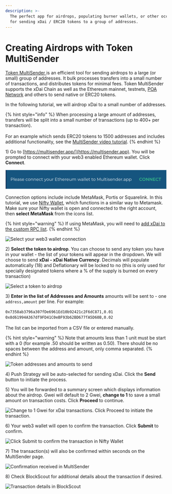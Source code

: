 ```yaml
---
description: >-
  The perfect app for airdrops, populating burner wallets, or other occasions
  for sending xDai / ERC20 tokens to a group of addresses.
---
```


# Creating Airdrops with Token MultiSender

[Token MultiSender ](https://multisender.app)is an efficient tool for sending airdrops to a large (or small) group of addresses. It bulk processes transfers into a small number of transactions, and distributes tokens for minimal fees.  Token MultiSender supports the xDai Chain as well as the Ethereum mainnet, testnets, [POA Network](https://poa.network) and others to send native or ERC20 tokens.&#x20;

In the following tutorial, we will airdrop xDai to a small number of addresses.

{% hint style="info" %}
When processing a large amount of addresses, transfers will be split into a small number of transactions (up to 400+ per transaction). \
\
For an example which sends ERC20 tokens to 1500 addresses and includes additional functionality, see the [MultiSender video tutorial](https://multisender.app/tutorial).
{% endhint %}

1\) Go to [https://multisender.app/](https://multisender.app). You will be prompted to connect with your web3 enabled Ethereum wallet. Click **Connect**.

![](<../../../.gitbook/assets/Connect1 (1).png>)

Connection options include include MetaMask, Portis or Squarelink. In this tutorial, we use [Nifty Wallet](../../../for-users/wallets/nifty-wallet.md), which functions in a similar way to Metamask. Make sure your Nifty wallet is open and connected to the right account, then **select MetaMask** from the icons list.

{% hint style="warning" %}
If using MetaMask, you will need to [add xDai to the custom RPC list](../../../for-users/wallets/metamask/metamask-setup.md).&#x20;
{% endhint %}

![Select your web3 wallet connection](../../../.gitbook/assets/metamask1.png)

2\) **Select the token to airdrop**. You can choose to send any token you have in your wallet - the list of your tokens will appear in the dropdown.  We will choose to send **xDai - xDai Native Currency**.  Decimals will populate automatically (18) and Deflationary will be locked to no (this is only used for specially designated tokens where a % of the supply is burned on every transaction)

![Select a token to airdrop](../../../.gitbook/assets/xdai1.png)

3\) **Enter in the list of Addresses and Amounts** amounts will be sent to - one `address,amount` per line. For example:

`0x7358ab3796a307fDe6961Ed10b92421c2F6dC871,0.01 0x8d61994A367df9FD41C0eBF93b62BD677fA5D60B,0.02`\
\
The list can be imported from a CSV file or entered manually.&#x20;

{% hint style="warning" %}
Note that amounts less than 1 unit must be start with a 0 (for example .50 should be written as 0.50). There should be no spaces between the address and amount, only comma separated.
{% endhint %}

![Token addresses and amounts to send](../../../.gitbook/assets/token\_list.png)

4\) Push Strategy will be auto-selected for sending xDai. Click the **Send** button to initiate the process. &#x20;

5\) You will be forwarded to a summary screen which displays information about the airdrop. Gwei will default to 2 Gwei, **change to 1** to save a small amount on transaction costs. Click **Proceed** to continue.

![Change to 1 Gwei for xDai transactions. Click Proceed to initiate the transaction.](../../../.gitbook/assets/1gwei.png)

6\) Your web3 wallet will open to confirm the transaction. Click **Submit** to confirm.

![Click Submit to confirm the transaction in Nifty Wallet](../../../.gitbook/assets/nifty\_confirm.png)

7\) The transaction(s) will also be confirmed within seconds on the MultiSender page.

![Confirmation received in MultiSender](../../../.gitbook/assets/trans\_confirm.png)

8\) Check BlockScout for additional details about the transaction if desired.

![ Transaction details in BlockScout](../../../.gitbook/assets/blcksct\_confirmed.png)







